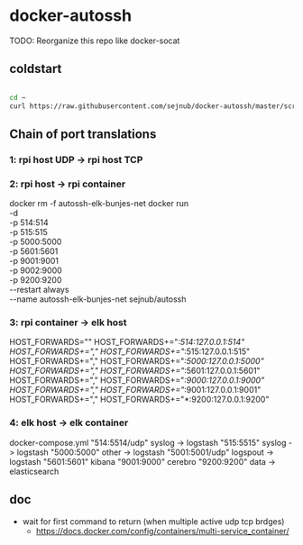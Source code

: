 # docker-autossh

TODO: Reorganize this repo like docker-socat

## coldstart

```sh

cd ~
curl https://raw.githubusercontent.com/sejnub/docker-autossh/master/scripts/coldstart.sh | bash

```

## Chain of port translations

### 1: rpi host UDP -> rpi host TCP

### 2: rpi host -> rpi container
docker rm -f autossh-elk-bunjes-net
docker run         \
  -d               \
  -p 514:514       \
  -p 515:515       \
  -p 5000:5000     \
  -p 5601:5601     \
  -p 9001:9001     \
  -p 9002:9000     \
  -p 9200:9200     \
  --restart always \
  --name autossh-elk-bunjes-net sejnub/autossh

### 3: rpi container -> elk host

HOST_FORWARDS=""
HOST_FORWARDS+="*:514:127.0.0.1:514"
HOST_FORWARDS+=","
HOST_FORWARDS+="*:515:127.0.0.1:515"
HOST_FORWARDS+=","
HOST_FORWARDS+="*:5000:127.0.0.1:5000"
HOST_FORWARDS+=","
HOST_FORWARDS+="*:5601:127.0.0.1:5601"
HOST_FORWARDS+=","
HOST_FORWARDS+="*:9000:127.0.0.1:9000"
HOST_FORWARDS+=","
HOST_FORWARDS+="*:9001:127.0.0.1:9001"
HOST_FORWARDS+=","
HOST_FORWARDS+="*:9200:127.0.0.1:9200"

### 4: elk host -> elk container

docker-compose.yml
"514:5514/udp"   syslog   -> logstash
"515:5515"       syslog   -> logstash
"5000:5000"      other    -> logstash
"5001:5001/udp"  logspout -> logstash
"5601:5601"      kibana
"9001:9000"      cerebro
"9200:9200"      data     -> elasticsearch

## doc

- wait for first command to return (when multiple active udp tcp brdges)
  - https://docs.docker.com/config/containers/multi-service_container/
